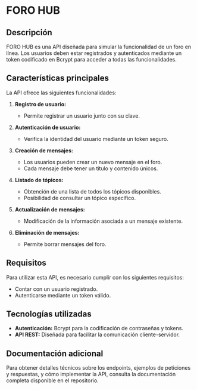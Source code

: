 # FORO HUB

## Descripción

FORO HUB es una API diseñada para simular la funcionalidad de un foro en línea. Los usuarios deben estar registrados y autenticados mediante un token codificado en Bcrypt para acceder a todas las funcionalidades.

## Características principales

La API ofrece las siguientes funcionalidades:

1. **Registro de usuario:**
   - Permite registrar un usuario junto con su clave.

2. **Autenticación de usuario:**
   - Verifica la identidad del usuario mediante un token seguro.

3. **Creación de mensajes:**
   - Los usuarios pueden crear un nuevo mensaje en el foro.
   - Cada mensaje debe tener un título y contenido únicos.

4. **Listado de tópicos:**
   - Obtención de una lista de todos los tópicos disponibles.
   - Posibilidad de consultar un tópico específico.

5. **Actualización de mensajes:**
   - Modificación de la información asociada a un mensaje existente.

6. **Eliminación de mensajes:**
   - Permite borrar mensajes del foro.

## Requisitos

Para utilizar esta API, es necesario cumplir con los siguientes requisitos:

- Contar con un usuario registrado.
- Autenticarse mediante un token válido.

## Tecnologías utilizadas

- **Autenticación:** Bcrypt para la codificación de contraseñas y tokens.
- **API REST:** Diseñada para facilitar la comunicación cliente-servidor.

## Documentación adicional

Para obtener detalles técnicos sobre los endpoints, ejemplos de peticiones y respuestas, y cómo implementar la API, consulta la documentación completa disponible en el repositorio.


 


